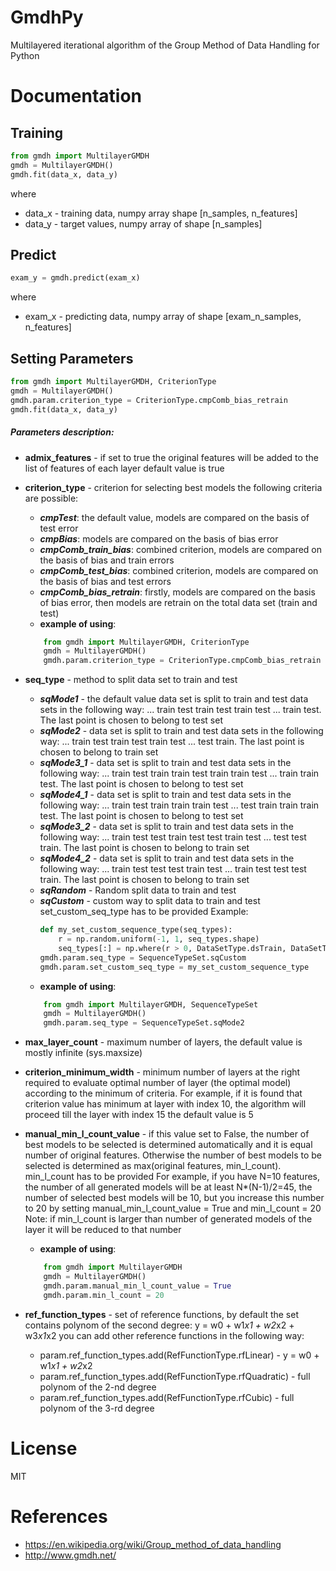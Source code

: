 GmdhPy
=====
Multilayered iterational algorithm of the Group Method of Data Handling for Python

Documentation
=============
Training
--------
```py
from gmdh import MultilayerGMDH
gmdh = MultilayerGMDH()
gmdh.fit(data_x, data_y)
```
where
* data_x - training data, numpy array shape [n_samples, n_features]
* data_y - target values, numpy array of shape [n_samples]

Predict
-------
```py
exam_y = gmdh.predict(exam_x)
```
where
* exam_x - predicting data, numpy array of shape [exam_n_samples, n_features]

Setting Parameters
------------------
```py
from gmdh import MultilayerGMDH, CriterionType
gmdh = MultilayerGMDH()
gmdh.param.criterion_type = CriterionType.cmpComb_bias_retrain
gmdh.fit(data_x, data_y)
```
##### Parameters description:
* **admix_features** - if set to true the original features will be added to the list of features of each layer
        default value is true

* **criterion_type** - criterion for selecting best models
    the following criteria are possible:
    * ***cmpTest***: the default value,
            models are compared on the basis of test error
    *   ***cmpBias***: models are compared on the basis of bias error
    *    ***cmpComb_train_bias***: combined criterion, models are compared on the basis of bias and train errors
    *    ***cmpComb_test_bias***: combined criterion, models are compared on the basis of bias and test errors
    *    ***cmpComb_bias_retrain***: firstly, models are compared on the basis of bias error, then models are retrain
            on the total data set (train and test)
    * **example of using**:
    ```py
        from gmdh import MultilayerGMDH, CriterionType
        gmdh = MultilayerGMDH()
        gmdh.param.criterion_type = CriterionType.cmpComb_bias_retrain
    ```

* **seq_type** - method to split data set to train and test
    * ***sqMode1*** - 	the default value
                    data set is split to train and test data sets in the following way:
                    ... train test train test train test ... train test.
                    The last point is chosen to belong to test set
    * ***sqMode2*** - 	data set is split to train and test data sets in the following way:
                    ... train test train test train test ... test train.
                    The last point is chosen to belong to train set
    * ***sqMode3_1*** - data set is split to train and test data sets in the following way:
                    ... train test train train test train train test ... train train test.
                    The last point is chosen to belong to test set
    * ***sqMode4_1*** - data set is split to train and test data sets in the following way:
                    ... train test train train train test ... test train train train test.
                    The last point is chosen to belong to test set
    * ***sqMode3_2*** - data set is split to train and test data sets in the following way:
                    ... train test test train test test train test ... test test train.
                    The last point is chosen to belong to train set
    * ***sqMode4_2*** - data set is split to train and test data sets in the following way:
                    ... train test test test train test ... train test test test train.
                    The last point is chosen to belong to train set
    * ***sqRandom*** -  Random split data to train and test
    * ***sqCustom*** -  custom way to split data to train and test
                    set_custom_seq_type has to be provided
                    Example:
        ```py
        def my_set_custom_sequence_type(seq_types):
            r = np.random.uniform(-1, 1, seq_types.shape)
            seq_types[:] = np.where(r > 0, DataSetType.dsTrain, DataSetType.dsTest)
        gmdh.param.seq_type = SequenceTypeSet.sqCustom
        gmdh.param.set_custom_seq_type = my_set_custom_sequence_type
        ```
    * **example of using**:
    ```py
        from gmdh import MultilayerGMDH, SequenceTypeSet
        gmdh = MultilayerGMDH()
        gmdh.param.seq_type = SequenceTypeSet.sqMode2
    ```

* **max_layer_count** - maximum number of layers,
        the default value is mostly infinite (sys.maxsize)

* **criterion_minimum_width** - minimum number of layers at the right required to evaluate optimal number of layer
        (the optimal model) according to the minimum of criteria. For example, if it is found that
         criterion value has minimum at layer with index 10, the algorithm will proceed till the layer
         with index 15
         the default value is 5

* **manual_min_l_count_value** - if this value set to False, the number of best models to be
        selected is determined automatically and it is equal number of original features.
        Otherwise the number of best models to be selected is determined as
        max(original features, min_l_count). min_l_count has to be provided
        For example, if you have N=10 features, the number of all generated models will be at least
        N*(N-1)/2=45, the number of selected best models will be 10, but you increase this number to
        20 by setting manual_min_l_count_value = True and min_l_count = 20
        Note: if min_l_count is larger than number of generated models of the layer it will be reduced
        to that number
    * **example of using**:
    ```py
        from gmdh import MultilayerGMDH
        gmdh = MultilayerGMDH()
        gmdh.param.manual_min_l_count_value = True
        gmdh.param.min_l_count = 20
    ```

* **ref_function_types** - set of reference functions, by default the set contains polynom
        of the second degree: y = w0 + w1*x1 + w2*x2 + w3*x1*x2
        you can add other reference functions in the following way:
    * param.ref_function_types.add(RefFunctionType.rfLinear) - y = w0 + w1*x1 + w2*x2
    * param.ref_function_types.add(RefFunctionType.rfQuadratic) - full polynom of the 2-nd degree
    * param.ref_function_types.add(RefFunctionType.rfCubic) - full polynom of the 3-rd degree
    

# License
MIT

# References
- https://en.wikipedia.org/wiki/Group_method_of_data_handling
- http://www.gmdh.net/
